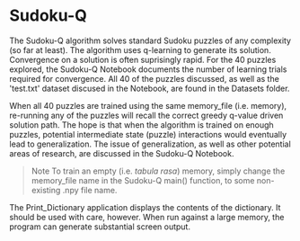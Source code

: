 # Sudoku-Q

The Sudoku-Q algorithm solves standard Sudoku puzzles of any complexity (so far at least). The algorithm uses q-learning to generate its solution. Convergence on a solution is often suprisingly rapid. For the 40 puzzles explored, the Sudoku-Q Notebook documents the number of learning trials required for convergence.  All 40 of the puzzles discussed, as well as the 'test.txt' dataset discused in the Notebook, are found in the Datasets folder.

When all 40 puzzles are trained using the same memory_file (i.e. memory), re-running any of the puzzles will recall the correct greedy q-value driven solution path. The hope is that when the algorithm is trained on enough puzzles, potential intermediate state (puzzle) interactions would eventually lead to generalization. The issue of generalization, as well as other potential areas of research, are discussed in the Sudoku-Q Notebook.

>Note To train an empty (i.e. *tabula rasa*) memory, simply change the memory_file name in the Sudoku-Q main() function, to some non-existing .npy file name.

The Print_Dictionary application displays the contents of the dictionary. It should be used with care, however. When run against a large memory, the program can generate substantial screen output.

